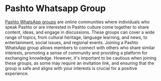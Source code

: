 # Pashto Whatsapp Group
[Pashto WhatsApp groups](https://whatsgroupslinks.net/pashto-whatsapp-group-links/) are online communities where individuals who speak Pashto or are interested in Pashto culture come together to share content, ideas, and engage in discussions. These groups can cover a wide range of topics, from cultural heritage, language learning, and news, to entertainment, social issues, and regional events. Joining a Pashto WhatsApp group allows members to connect with others who share similar interests, promoting a sense of community and providing a platform for exchanging knowledge. However, it's important to be cautious when joining these groups, as some may require an invitation link, and ensuring that the group is safe and aligns with your interests is crucial for a positive experience.
